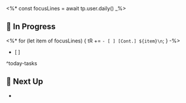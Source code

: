 <%* const focusLines = await tp.user.daily() _%>

## 🚧 In Progress
<%*
for (let item of focusLines) {
  tR += `- [ ] [Cont.] ${item}\n`;
}
-%>
- [ ] 

^today-tasks

## 🎯 Next Up
- 
